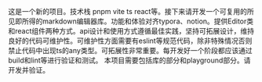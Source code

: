 这是一个新的项目。技术栈 pnpm vite ts react等。接下来请开发一个可复用的所见即所得的markdown编辑器库。功能和体验对齐typora、notion。提供Editor类和react组件两种方式。api设计和使用方式遵循最佳实践，坚持可拓展设计，维持良好的代码可维护性。可维护性方面需要有eslint等规范代码，除非特殊情况否则禁止代码中出现ts的any类型。可拓展性非常重要。每开发好一个阶段都应该通过build和lint等进行验证和测试。
本项目需要包括库的部分和playground部分。请开发并验证。